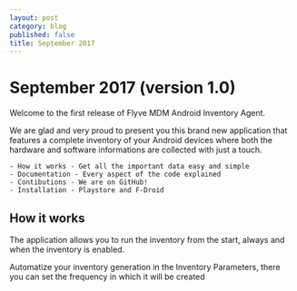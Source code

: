 ```yaml
---
layout: post
category: blog
published: false
title: September 2017
---
```

# September 2017 (version 1.0)

Welcome to the first release of Flyve MDM Android Inventory Agent.

We are glad and very proud to present you this brand new application that features a complete inventory of your Android devices where both the hardware and software informations are collected with just a touch.


	- How it works - Get all the important data easy and simple
	- Documentation - Every aspect of the code explained
    - Contibutions - We are on GitHub!
	- Installation - Playstore and F-Droid


## How it works

The application allows you to run the inventory from the start, always and when the inventory is enabled.



Automatize your inventory generation in the Inventory Parameters, there you can set the frequency in which it will be created





